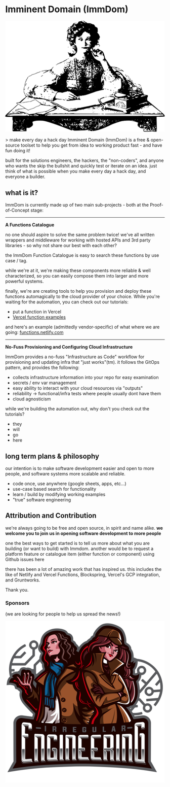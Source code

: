 # Imminent Domain (ImmDom)

<p align="center">
  <img src="_assets/thinker.png" />
</p>
    > make every day a hack day
Imminent Domain (ImmDom) is a free & open-source toolset to help you get from idea to working product fast - and have fun doing it!

built for the solutions engineers, the hackers, the "non-coders", and anyone who wants the skip the bullshit and quickly test or iterate on an idea. just think of what is possible when you make every day a hack day, and everyone a builder.


## what is it?

ImmDom is currently made up of two main sub-projects - both at the Proof-of-Concept stage:

---
**A Functions Catalogue**

no one should aspire to solve the same problem twice! we've all written wrappers and middleware for working with hosted APIs and 3rd party libraries - so why not share our best with each other?

the ImmDom Function Catalogue is easy to search these functions by use case / tag.

while we're at it, we're making these components more reliable & well characterized, so you can easily compose them into larger and more powerful systems.

finally, we're are creating tools to help you provision and deploy these functions automagically to the cloud provider of your choice.
While you're waiting for the automation, you can check out our tutorials:
* put a function in Vercel
* [Vercel function examples](https://functions.immdom.com)

and here's an example (admittedly vendor-specific) of what where we are going:
[functions.netlify.com](https://functions.netlify.com)

---
**No-Fuss Provisioning and Configuring Cloud Infrastructure**

ImmDom provides a no-fuss "Infrastructure as Code" workflow for provisioning and updating infra that "just works"(tm).
it follows the GitOps pattern, and provides the following:
* collects infrastructure information into your repo for easy examination
* secrets / env var management
* easy ability to interact with your cloud resources via "outputs"
* reliability -> functional/infra tests where people usually dont have them
* cloud agnosticism

while we're building the automation out, why don't you check out the tutorials?
* they
* will
* go
* here

## long term plans & philosophy
our intention is to make software development easier and open to more people, and software systems more scalable and reliable.

- code once, use anywhere (google sheets, apps, etc...)
- use-case based search for functionality
- learn / build by modifying working examples
- "true" software engineering


## Attribution and Contribution
we're always going to be free and open source, in spirit and name alike.
**we welcome you to join us in opening software development to more people**

one the best ways to get started is to tell us more about what you are building (or want to build) with Immdom. another would be to request a platform feature or catalogue item (either function or component) using Github issues here

there has been a lot of amazing work that has inspired us. this includes the like of Netlify and Vercel Functions, Blockspring,
Vercel's GCP integration, and Gruntworks.

Thank you.

### Sponsors

(we are looking for people to help us spread the news!)

<p align="center">
  <img src="_assets/irregular_engineering.png" />
</p>
